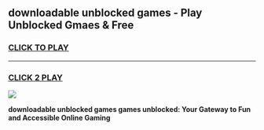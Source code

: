 
## downloadable unblocked games - Play Unblocked Gmaes & Free
<h3>
<a href="https://premium.freeplayer.one?title=downloadable_unblocked_games&ref=20F">CLICK TO PLAY</a></h3>
<hr>

<h3>
<a href="https://premium.freeplayer.one?title=downloadable_unblocked_games&ref=20F">CLICK 2 PLAY</a>
  
</h3>

<a href="https://premium.freeplayer.one?title=downloadable_unblocked_games&ref=20F/"><img src="https://clearcache.store/games.png"></a>


**downloadable unblocked games games unblocked: Your Gateway to Fun and Accessible Online Gaming**
